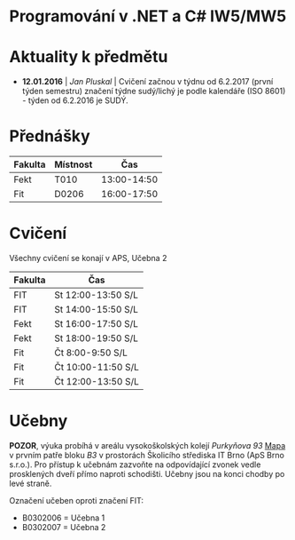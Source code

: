 # Programování v .NET a C# IW5/MW5 

# Aktuality k předmětu
  - **12.01.2016** | *Jan Pluskal* | Cvičení začnou v týdnu od 6.2.2017 (první týden semestru) značení týdne sudý/lichý je podle kalendáře (ISO 8601) - týden od 6.2.2016 je SUDÝ.

# Přednášky

| Fakulta | Místnost | Čas         |
| ------- |----------| ----------- |
| Fekt    | T010     | 13:00-14:50 |
| Fit     | D0206    | 16:00-17:50 |

# Cvičení 
Všechny cvičení se konají v APS, Učebna 2

| Fakulta  | Čas                |
| -------- | ------------------ |
| FIT      | St 12:00-13:50 S/L |
| FIT      | St 14:00-15:50 S/L |
| Fekt     | St 16:00-17:50 S/L |
| Fekt     | St 18:00-19:50 S/L |
| Fit      | Čt 8:00-9:50   S/L |
| Fit      | Čt 10:00-11:50 S/L |
| Fit      | Čt 12:00-13:50 S/L |

# Učebny
**POZOR**, výuka probíhá v areálu vysokoškolských kolejí *Purkyňova 93* [Mapa](http://www.pocitacoveskoleni.cz/kontakt.html) v prvním patře bloku *B3*  v prostorách Školicího střediska IT Brno (ApS Brno s.r.o.). Pro přístup k učebnám zazvoňte na odpovídající zvonek vedle prosklených dveří přímo naproti schodišti. Učebny jsou na konci chodby po levé straně.

Označení učeben oproti značení FIT:
* B0302006 = Učebna 1
* B0302007 = Učebna 2 
